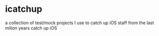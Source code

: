 icatchup
========
a collection of test/mock projects I use to catch up iOS staff from the last milion years
catch up iOS
